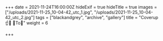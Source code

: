 +++
date = 2021-11-24T16:00:00Z
hideExif = true
hideTitle = true
images = ["/uploads/2021-11-25_10-04-42_utc_1.jpg", "/uploads/2021-11-25_10-04-42_utc_2.jpg"]
tags = ["blackandgrey", "archive", "gallery"]
title = "Coverup☝️💯 👑To🌺"
weight = 6

+++
